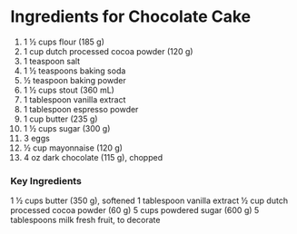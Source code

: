 # Ingredients for Chocolate Cake
1. 1 ½ cups flour (185 g)
2. 1 cup dutch processed cocoa powder (120 g)
3. 1 teaspoon salt
4. 1 ½ teaspoons baking soda
5. ½ teaspoon baking powder
6. 1 ½ cups stout (360 mL)
7. 1 tablespoon vanilla extract
8. 1 tablespoon espresso powder
9. 1 cup butter (235 g)
10. 1 ½ cups sugar (300 g)
11. 3 eggs
12. ½ cup mayonnaise (120 g)
13. 4 oz dark chocolate (115 g), chopped

###  Key Ingredients 
1 ½ cups butter (350 g), softened
1 tablespoon vanilla extract
½ cup dutch processed cocoa powder (60 g)
5 cups powdered sugar (600 g)
5 tablespoons milk
fresh fruit, to decorate
